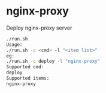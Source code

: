 # nginx-proxy

Deploy nginx-proxy server

```bash
./run.sh 
Usage:
./run.sh -c <cmd> -l "<item list>"
eg:
./run.sh -c deploy -l "nginx-proxy"
Supported cmd:
deploy
Supported items:
nginx-proxy
```


